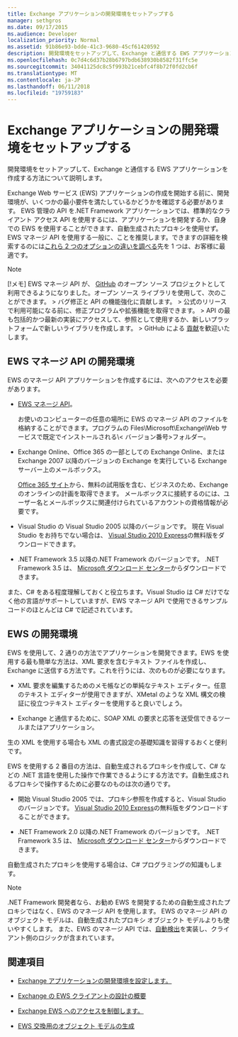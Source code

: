 ```yaml
---
title: Exchange アプリケーションの開発環境をセットアップする
manager: sethgros
ms.date: 09/17/2015
ms.audience: Developer
localization_priority: Normal
ms.assetid: 91b86e93-bdde-41c3-9680-45cf61420592
description: 開発環境をセットアップして、Exchange と通信する EWS アプリケーションを作成する方法について説明します。
ms.openlocfilehash: 0c7d4c6d37b28b6797bdb638930b8582f31ffc5e
ms.sourcegitcommit: 34041125dc8c5f993b21cebfc4f8b72f0fd2cb6f
ms.translationtype: MT
ms.contentlocale: ja-JP
ms.lasthandoff: 06/11/2018
ms.locfileid: "19759183"
---
```

# <a name="setting-up-your-exchange-application-development-environment"></a>Exchange アプリケーションの開発環境をセットアップする

開発環境をセットアップして、Exchange と通信する EWS アプリケーションを作成する方法について説明します。
  
Exchange Web サービス (EWS) アプリケーションの作成を開始する前に、開発環境が、いくつかの最小要件を満たしているかどうかを確認する必要があります。 EWS 管理の API を.NET Framework アプリケーションでは、標準的なクライアント アクセス API を使用するには、アプリケーションを開発するか、自身での EWS を使用することができます、自動生成されたプロキシを使用せず。 EWS マネージ API を使用する一般に、ことを推奨します。できますの詳細を検索するのには[これら 2 つのオプションの違いを調べる](ews-client-design-overview-for-exchange.md)先を 1 つは、お客様に最適です。 
  
> [!NOTE]
>  [!メモ]  EWS マネージ API が、 [GitHub](https://github.com/officedev/ews-managed-api) のオープン ソース プロジェクトとして利用できるようになりました。オープン ソース ライブラリを使用して、次のことができます。 >  バグ修正と API の機能強化に貢献します。 >  公式のリリースで利用可能になる前に、修正プログラムや拡張機能を取得できます。 >  API の最も包括的かつ最新の実装にアクセスして、参照として使用するか、新しいプラットフォームで新しいライブラリを作成します。 >  GitHub による [貢献](https://github.com/OfficeDev/ews-managed-api/blob/master/CONTRIBUTING.md)を歓迎いたします。 
  
## <a name="development-environment-for-the-ews-managed-api"></a>EWS マネージ API の開発環境
<a name="bk_EWSMA"> </a>

EWS のマネージ API アプリケーションを作成するには、次へのアクセスを必要があります。
  
- [EWS マネージ API](http://aka.ms/ews-managed-api-readme)。 
    
    お使いのコンピューターの任意の場所に EWS のマネージ API のファイルを格納することができます。プログラムの Files\Microsoft\Exchange\Web サービスで既定でインストールされる\\< バージョン番号\>フォルダー。
    
- Exchange Online、Office 365 の一部としての Exchange Online、または Exchange 2007 以降のバージョンの Exchange を実行している Exchange サーバー上のメールボックス。  
    
    [Office 365 サイト](http://office.microsoft.com/en-us/business/compare-office-365-for-business-plans-FX102918419.aspx#fbid=1tsGNIE7e3a)から、無料の試用版を含む、ビジネスのため、Exchange のオンラインの計画を取得できます。 メールボックスに接続するのには、ユーザー名とメールボックスに関連付けられているアカウントの資格情報が必要です。
    
- Visual Studio の Visual Studio 2005 以降のバージョンです。 現在 Visual Studio をお持ちでない場合は、 [Visual Studio 2010 Express](http://www.microsoft.com/visualstudio/eng/products/visual-studio-2010-express)の無料版をダウンロードできます。
    
- .NET Framework 3.5 以降の.NET Framework のバージョンです。 .NET Framework 3.5 は、 [Microsoft ダウンロード センター](http://go.microsoft.com/fwlink/?LinkId=191777)からダウンロードできます。
    
また、C# をある程度理解しておくと役立ちます。Visual Studio は C# だけでなく他の言語がサポートしていますが、EWS マネージ API で使用できるサンプル コードのほとんどは C# で記述されています。
  
## <a name="development-environment-for-ews"></a>EWS の開発環境
<a name="bk_EWS"> </a>

EWS を使用して、2 通りの方法でアプリケーションを開発できます。EWS を使用する最も簡単な方法は、XML 要求を含むテキスト ファイルを作成し、Exchange に送信する方法です。これを行うには、次のものが必要になります。  
  
- XML 要求を編集するためのメモ帳などの単純なテキスト エディター。任意のテキスト エディターが使用できますが、XMetal のような XML 構文の検証に役立つテキスト エディターを使用すると良いでしょう。
    
- Exchange と通信するために、SOAP XML の要求と応答を送受信できるツールまたはアプリケーション。
    
生の XML を使用する場合も XML の書式設定の基礎知識を習得するおくと便利です。
  
EWS を使用する 2 番目の方法は、自動生成されるプロキシを作成して、C# などの .NET 言語を使用した操作で作業できるようにする方法です。自動生成されるプロキシで操作するために必要なのものは次の通りです。
  
- 開始 Visual Studio 2005 では、プロキシ参照を作成すると、Visual Studio のバージョンです。 [Visual Studio 2010 Express](http://www.microsoft.com/visualstudio/eng/products/visual-studio-2010-express)の無料版をダウンロードすることができます。
    
- .NET Framework 2.0 以降の.NET Framework のバージョンです。 .NET Framework 3.5 は、 [Microsoft ダウンロード センター](http://go.microsoft.com/fwlink/?LinkId=191777)からダウンロードできます。
    
自動生成されたプロキシを使用する場合は、C# プログラミングの知識もします。
  
> [!NOTE]
> .NET Framework 開発者なら、お勧め EWS を開発するための自動生成されたプロキシではなく、EWS のマネージ API を使用します。 EWS のマネージ API のオブジェクト モデルは、自動生成されたプロキシ オブジェクト モデルよりも使いやすくします。 また、EWS のマネージ API では、[自動検出](autodiscover-for-exchange.md)を実装し、クライアント側のロジックが含まれています。 
  
## <a name="see-also"></a>関連項目


- [Exchange アプリケーションの開発環境を設定します。](setting-up-your-exchange-application-development-environment.md)
    
- [Exchange の EWS クライアントの設計の概要](ews-client-design-overview-for-exchange.md)
    
- [Exchange EWS へのアクセスを制御します。](how-to-control-access-to-ews-in-exchange.md)
    
- [EWS 交換用のオブジェクト モデルの生成](https://msdn.microsoft.com/en-us/library/jj190899)
    

